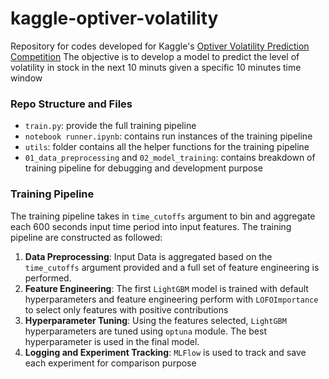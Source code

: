 # kaggle-optiver-volatility
Repository for codes developed for Kaggle's [Optiver Volatility Prediction Competition](https://www.kaggle.com/c/optiver-realized-volatility-prediction/overview)
The objective is to develop a model to predict the level of volatility in stock in the next 10 minuts given a specific 10 minutes time window

### Repo Structure and Files
* `train.py`: provide the full training pipeline 
* `notebook runner.ipynb`: contains run instances of the training pipeline
* `utils`: folder contains all the helper functions for the training pipeline
* `01_data_preprocessing` and `02_model_training`: contains breakdown of training pipeline for debugging and development purpose

### Training Pipeline
The training pipeline takes in `time_cutoffs` argument to bin and aggregate each 600 seconds input time period into input features. The training pipeline are constructed as followed:
1. **Data Preprocessing**: Input Data is aggregated based on the `time_cutoffs` argument provided and a full set of feature engineering is performed.
2. **Feature Engineering**:  The first `LightGBM` model is trained with default hyperparameters and feature engineering perform with `LOFOImportance` to select only features with positive contributions
3. **Hyperparameter Tuning**:  Using the features selected,  `LightGBM` hyperparameters are tuned using `optuna` module.  The best hyperparameter is used in the final model. 
4. **Logging and Experiment Tracking**:  `MLFlow` is used to track and save each experiment for comparison purpose

